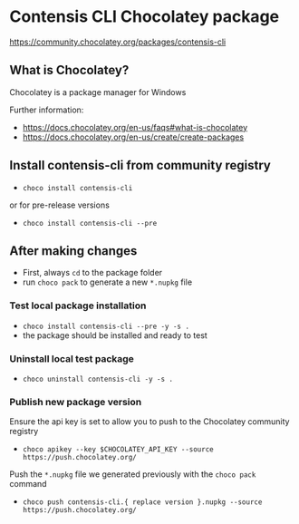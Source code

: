 # Contensis CLI Chocolatey package

https://community.chocolatey.org/packages/contensis-cli

## What is Chocolatey?

Chocolatey is a package manager for Windows

Further information:

- https://docs.chocolatey.org/en-us/faqs#what-is-chocolatey
- https://docs.chocolatey.org/en-us/create/create-packages

## Install contensis-cli from community registry

- `choco install contensis-cli`

or for pre-release versions

- `choco install contensis-cli --pre`

## After making changes

- First, always `cd` to the package folder
- run `choco pack` to generate a new `*.nupkg` file

### Test local package installation

- `choco install contensis-cli --pre -y -s .`
- the package should be installed and ready to test

### Uninstall local test package

- `choco uninstall contensis-cli -y -s .`

### Publish new package version

Ensure the api key is set to allow you to push to the Chocolatey community registry

- `choco apikey --key $CHOCOLATEY_API_KEY --source https://push.chocolatey.org/`

Push the `*.nupkg` file we generated previously with the `choco pack` command

- `choco push contensis-cli.{ replace version }.nupkg --source https://push.chocolatey.org/`
